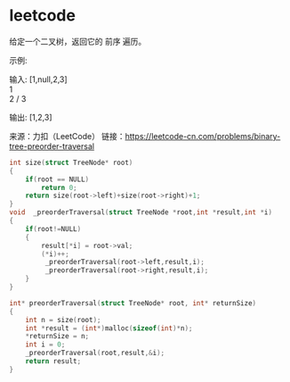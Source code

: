# leetcode

给定一个二叉树，返回它的 前序 遍历。

 示例:

输入: [1,null,2,3]  
   1
    \
     2
    /
   3 

输出: [1,2,3]

来源：力扣（LeetCode）
链接：https://leetcode-cn.com/problems/binary-tree-preorder-traversal

```c
int size(struct TreeNode* root)
{
    if(root == NULL)
        return 0;
    return size(root->left)+size(root->right)+1;
}
void  _preorderTraversal(struct TreeNode *root,int *result,int *i)
{
    if(root!=NULL)
    {
        result[*i] = root->val;
        (*i)++;
         _preorderTraversal(root->left,result,i);
         _preorderTraversal(root->right,result,i);
    }
}

int* preorderTraversal(struct TreeNode* root, int* returnSize)
{
    int n = size(root);
    int *result = (int*)malloc(sizeof(int)*n);
    *returnSize = n;
    int i = 0;
    _preorderTraversal(root,result,&i); 
    return result;
}
```

